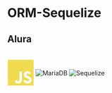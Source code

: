 <h1>ORM-Sequelize</h1>

<h2>Alura</h2>

<div style="display: inline_block margin: 5px"><br>
  <img align="center" alt="Js" height="60" width="60" src="https://raw.githubusercontent.com/devicons/devicon/master/icons/javascript/javascript-plain.svg">
  <img align="center" alt="MariaDB" height="60" width="60" src="https://mariadb.com/wp-content/uploads/2019/11/mariadb-logo-vert_blue-transparent-300x245.png">
   <img align="center" alt="Sequelize" height="100" width="100" src="https://cdn.jsdelivr.net/gh/devicons/devicon/icons/sequelize/sequelize-original-wordmark.svg" />
</div>
